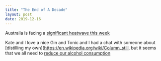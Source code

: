 ```yaml
---
title: "The End of A Decade"
layout: post
date: 2019-12-16
---
```

Australia is facing a [significant heatwave this week](https://www.youtube.com/watch?v=DKXLgAgXLuE&feature=youtu.be)

Kate and I love a nice Gin and Tonic and I had a chat with someone about
[distilling my own](https://en.wikipedia.org/wiki/Column_still, but it seems
that we all need to [reduce our alcohol
consumption](/national/10-drinks-a-week-for-adults-none-for-children-health-council-to-advise-20191216-p53k9w.html)
